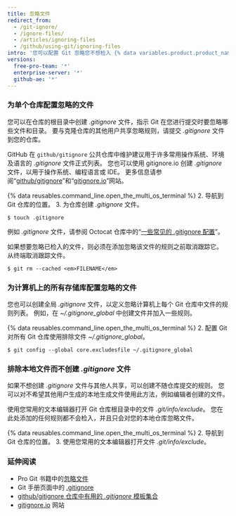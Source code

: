 ```yaml
---
title: 忽略文件
redirect_from:
  - /git-ignore/
  - /ignore-files/
  - /articles/ignoring-files
  - /github/using-git/ignoring-files
intro: '您可以配置 Git 忽略您不想检入 {% data variables.product.product_name %} 的文件。'
versions:
  free-pro-team: '*'
  enterprise-server: '*'
  github-ae: '*'
---
```

### 为单个仓库配置忽略的文件

您可以在仓库的根目录中创建 *.gitignore* 文件，指示 Git 在您进行提交时要忽略哪些文件和目录。 要与克隆仓库的其他用户共享忽略规则，请提交 *.gitignore* 文件到您的仓库。

GitHub 在 `github/gitignore` 公共仓库中维护建议用于许多常用操作系统、环境及语言的 *.gitignore* 文件正式列表。 您也可以使用 gitignore.io 创建 *.gitignore* 文件，以用于操作系统、编程语言或 IDE。 更多信息请参阅“[github/gitignore](https://github.com/github/gitignore)”和“[gitignore.io](https://www.gitignore.io/)”网站。

{% data reusables.command_line.open_the_multi_os_terminal %}
2. 导航到 Git 仓库的位置。
3. 为仓库创建 *.gitignore* 文件。
   ```shell
   $ touch .gitignore
  ```

例如 *.gitignore* 文件，请参阅 Octocat 仓库中的“[一些常见的 .gitignore 配置](https://gist.github.com/octocat/9257657)”。

如果想要忽略已检入的文件，则必须在添加忽略该文件的规则之前取消跟踪它。 从终端取消跟踪文件。

```shell
$ git rm --cached <em>FILENAME</em>
```

### 为计算机上的所有存储库配置忽略的文件

您也可以创建全局 *.gitignore* 文件，以定义忽略计算机上每个 Git 仓库中文件的规则列表。 例如，在 *~/.gitignore_global* 中创建文件并加入一些规则。

{% data reusables.command_line.open_the_multi_os_terminal %}
2. 配置 Git 对所有 Git 仓库使用排除文件 *~/.gitignore_global*。
  ```shell
  $ git config --global core.excludesfile ~/.gitignore_global
  ```

### 排除本地文件而不创建 *.gitignore* 文件

如果不想创建 *.gitignore* 文件与其他人共享，可以创建不随仓库提交的规则。 您可以对不希望其他用户生成的本地生成文件使用此方法，例如编辑者创建的文件。

使用您常用的文本编辑器打开 Git 仓库根目录中的文件 *.git/info/exclude*。 您在此处添加的任何规则都不会检入，并且只会对您的本地仓库忽略文件。

{% data reusables.command_line.open_the_multi_os_terminal %}
2. 导航到 Git 仓库的位置。
3. 使用您常用的文本编辑器打开文件 *.git/info/exclude*。

### 延伸阅读

* Pro Git 书籍中的[忽略文件](https://git-scm.com/book/en/v2/Git-Basics-Recording-Changes-to-the-Repository#_ignoring)
* Git 手册页面中的 [.gitignore](https://git-scm.com/docs/gitignore)
* [github/gitignore 仓库中有用的 *.gitignore* 模板集合](https://github.com/github/gitignore)
* [gitignore.io](https://www.gitignore.io/) 网站
